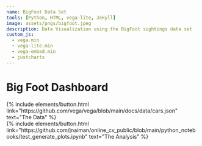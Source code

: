 ```yaml
---
name: BigFoot Data Set
tools: [Python, HTML, vega-lite, Jekyll]
image: assets/pngs/bigfoot.jpeg
description: Data Visualization using the BigFoot sightings data set
custom_js:
  - vega.min
  - vega-lite.min
  - vega-embed.min
  - justcharts
---
```



# Big Foot Dashboard



<vegachart schema-url="{{ site.baseurl }}/assets/json/dashboard_bf_from_dict.json" style="width: 100%"></vegachart>




<!-- these are written in a combo of html and liquid --> 

<div class="left">
{% include elements/button.html link="https://github.com/vega/vega/blob/main/docs/data/cars.json" text="The Data" %}
</div>

<div class="right">
{% include elements/button.html link="https://github.com/jnaiman/online_cv_public/blob/main/python_notebooks/test_generate_plots.ipynb" text="The Analysis" %}
</div>
